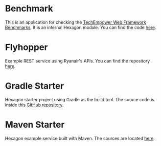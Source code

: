 
# Benchmark

This is an application for checking the [TechEmpower Web Framework Benchmarks][benchmark]. It is an
internal Hexagon module. You can find the code [here][benchmark_example].

# Flyhopper

Example REST service using Ryanair's APIs. You can find the repository [here][flyhopper_example].

# Gradle Starter

Hexagon starter project using Gradle as the build tool. The source code is inside this
[GitHub repository][gradle_starter_example].

# Maven Starter

Hexagon example service built with Maven. The sources are located [here][maven_starter_example].

[benchmark]: https://www.techempower.com/benchmarks
[benchmark_example]: https://github.com/hexagonkt/hexagon/tree/master/hexagon_benchmark
[flyhopper_example]: https://github.com/hexagonkt/flyhopper
[gradle_starter_example]: https://github.com/hexagonkt/gradle_starter
[maven_starter_example]: https://github.com/hexagonkt/maven_starter
